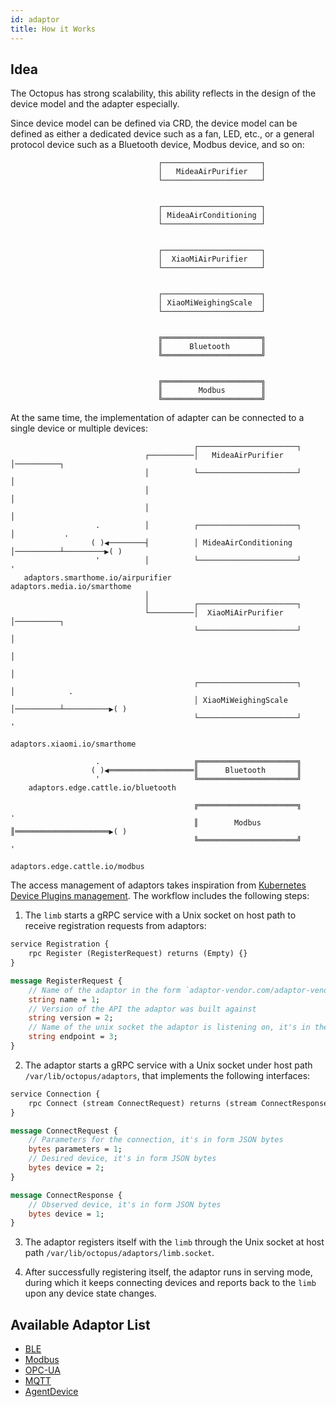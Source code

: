 ```yaml
---
id: adaptor
title: How it Works
---
```


## Idea

The Octopus has strong scalability, this ability reflects in the design of the device model and the adapter especially.

Since device model can be defined via CRD, the device model can be defined as either a dedicated device such as a fan, LED, etc., or a general protocol device such as a Bluetooth device, Modbus device, and so on:

```text
                                 ┌──────────────────────┐
                                 │   MideaAirPurifier   │
                                 └──────────────────────┘
                                                                 
                                                                 
                                 ┌──────────────────────┐
                                 │ MideaAirConditioning │
                                 └──────────────────────┘
                                                         
                                                         
                                 ┌──────────────────────┐
                                 │  XiaoMiAirPurifier   │
                                 └──────────────────────┘
                                                         
                                                         
                                 ┌──────────────────────┐
                                 │ XiaoMiWeighingScale  │
                                 └──────────────────────┘
                                                         
                                                         
                                 ╔══════════════════════╗
                                 ║      Bluetooth       ║
                                 ╚══════════════════════╝
                                                         
                                                         
                                 ╔══════════════════════╗
                                 ║        Modbus        ║
                                 ╚══════════════════════╝
```

At the same time, the implementation of adapter can be connected to a single device or multiple devices:

```text
                                         ┌──────────────────────┐                                           
                              ┌──────────│   MideaAirPurifier   │──────────┐                                
                              │          └──────────────────────┘          │                                
                              │                                            │                                
                              │                                            │                                
                   .          │          ┌──────────────────────┐          │           .                    
                  ( )◀────────┤          │ MideaAirConditioning │──────────┴─────────▶( )                   
                   '          │          └──────────────────────┘                      '                    
   adaptors.smarthome.io/airpurifier                                      adaptors.media.io/smarthome       
                              │                                                                             
                              │          ┌──────────────────────┐                                           
                              └──────────│  XiaoMiAirPurifier   │──────────┐                                
                                         └──────────────────────┘          │                                
                                                                           │                                
                                                                           │                                
                                         ┌──────────────────────┐          │            .                   
                                         │ XiaoMiWeighingScale  │──────────┴──────────▶( )                  
                                         └──────────────────────┘                       '                   
                                                                          adaptors.xiaomi.io/smarthome      
                                                                                                            
                   .                     ╔══════════════════════╗                                           
                  ( )◀═══════════════════║      Bluetooth       ║                                           
                   '                     ╚══════════════════════╝                                           
    adaptors.edge.cattle.io/bluetooth                                                                       
                                                                                                            
                                         ╔══════════════════════╗                       .                   
                                         ║        Modbus        ║═════════════════════▶( )                  
                                         ╚══════════════════════╝                       '                   
                                                                         adaptors.edge.cattle.io/modbus     
```


The access management of adaptors takes inspiration from [Kubernetes Device Plugins management](https://kubernetes.io/docs/concepts/extend-kubernetes/compute-storage-net/device-plugins/). The workflow includes the following steps:

1. The `limb` starts a gRPC service with a Unix socket on host path to receive registration requests from adaptors:

```proto
service Registration {
    rpc Register (RegisterRequest) returns (Empty) {}
}

message RegisterRequest {
    // Name of the adaptor in the form `adaptor-vendor.com/adaptor-vendor`
    string name = 1;
    // Version of the API the adaptor was built against
    string version = 2;
    // Name of the unix socket the adaptor is listening on, it's in the form `*.socket`
    string endpoint = 3;
}
```

2. The adaptor starts a gRPC service with a Unix socket under host path `/var/lib/octopus/adaptors`, that implements the following interfaces:

```proto
service Connection {
    rpc Connect (stream ConnectRequest) returns (stream ConnectResponse) {}
}

message ConnectRequest {
    // Parameters for the connection, it's in form JSON bytes
    bytes parameters = 1;
    // Desired device, it's in form JSON bytes
    bytes device = 2;
}

message ConnectResponse {
    // Observed device, it's in form JSON bytes
    bytes device = 1;
}
```

3. The adaptor registers itself with the `limb` through the Unix socket at host path `/var/lib/octopus/adaptors/limb.socket`.

4. After successfully registering itself, the adaptor runs in serving mode, during which it keeps connecting devices and reports back to the `limb` upon any device state changes.

## Available Adaptor List

- [BLE](./ble)
- [Modbus](./modbus)
- [OPC-UA](./opc-ua)
- [MQTT](./mqtt)
- [AgentDevice](./agent-device)
